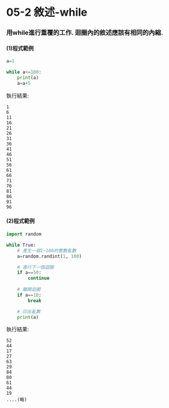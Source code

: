 # 05-2 敘述-while


### 用while進行重覆的工作. 迴圈內的敘述應該有相同的內縮.


#### (1)程式範例
```python
a=1

while a<=100:
    print(a)
    a=a+5       
```


執行結果:
```
1
6
11
16
21
26
31
36
41
46
51
56
61
66
71
76
81
86
91
96
```



#### (2)程式範例
```python
import random

while True:
    # 產生一個1~100的整數亂數
    a=random.randint(1, 100) 

    # 進行下一個迴圈
    if a==50:
        continue
    
    # 離開迴圈    
    if a==10:
        break    

    # 印出亂數
    print(a)           
```


執行結果:
```
52
44
17
27
63
29
84
80
61
44
19
....(略)
```
